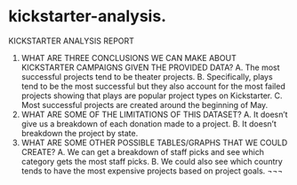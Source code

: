 # kickstarter-analysis.

KICKSTARTER ANALYSIS REPORT
1.	WHAT ARE THREE CONCLUSIONS WE CAN MAKE ABOUT KICKSTARTER CAMPAIGNS GIVEN THE PROVIDED DATA?
A.	The most successful projects tend to be theater projects. 
B.	Specifically, plays tend to be the most successful but they also account for the most failed projects showing that plays are popular project types on Kickstarter. 
C.	Most successful projects are created around the beginning of May.  
2.	WHAT ARE SOME OF THE LIMITATIONS OF THIS DATASET?
A.	It doesn’t give us a breakdown of each donation made to a project. 
B.	It doesn’t breakdown the project by state. 
3.	WHAT ARE SOME OTHER POSSIBLE TABLES/GRAPHS THAT WE COULD CREATE?
A.	We can get a breakdown of staff picks and see which category gets the most staff picks. 
B.	We could also see which country tends to have the most expensive projects based on project goals. ¬¬¬
